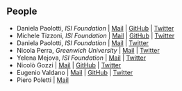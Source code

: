 ## People 


* Daniela Paolotti, *ISI Foundation* | [Mail](daniela.paolotti@isi.it) | [GitHub](https://github.com/danielapaolotti) | [Twitter](https://twitter.com/danielapaolotti)
* Michele Tizzoni, *ISI Foundation* | [Mail](michele.tizzoni@isi.it) | [GitHub](https://github.com/micheletizzoni) | [Twitter](https://twitter.com/mtizzoni)
* Daniela Paolotti, *ISI Foundation* | [Mail](daniela.paolotti@isi.it) | [Twitter](https://twitter.com/danielapaolotti)
* Nicola Perra, *Greenwich University* | [Mail](nicolaperra@gmail.com) | [Twitter](https://twitter.com/net_science)
* Yelena Mejova, *ISI Foundation* | [Mail](yelena.mejova@gmail.com) | [Twitter](https://twitter.com/yelenamejova)
* Nicolò Gozzi | [Mail]( N.Gozzi@gre.ac.uk) | [GitHub](https://github.com/ngozzi) | [Twitter](https://twitter.com/gozzi_nicolo)
* Eugenio Valdano | [Mail](eugenio.valdano@gmail.com) | [GitHub](https://github.com/eugenio-valdano) | [Twitter](https://twitter.com/eugeValdano)
* Piero Poletti | [Mail](poletti@fbk.eu) 
